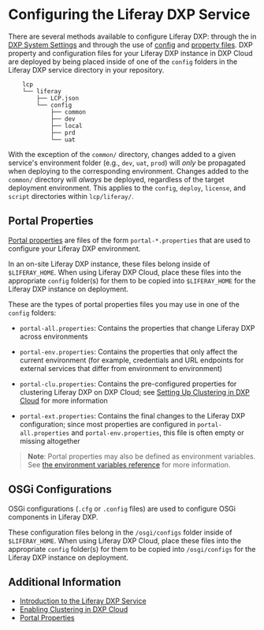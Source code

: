 # Configuring the Liferay DXP Service

There are several methods available to configure Liferay DXP: through the in [DXP System Settings](https://help.liferay.com/hc/en-us/articles/360029131591-System-Settings) and through the use of [config](https://help.liferay.com/hc/en-us/articles/360029131591-System-Settings) and [property files](https://help.liferay.com/hc/en-us/articles/360028712292-Portal-Properties).  DXP property and configuration files for your Liferay DXP instance in DXP Cloud are deployed by being placed inside of one of the `config` folders in the Liferay DXP service directory in your repository.

```
	lcp
	└── liferay
		├── LCP.json
		└── config
			├── common
			├── dev
			├── local
			├── prd
			└── uat
```

With the exception of the `common/` directory, changes added to a given service's environment folder (e.g., `dev`, `uat`, `prod`) will _only_ be propagated when deploying to the corresponding environment. Changes added to the `common/` directory will _always_ be deployed, regardless of the target deployment environment. This applies to the `config`, `deploy`, `license`, and `script` directories within `lcp/liferay/`.

## Portal Properties

[Portal properties](https://help.liferay.com/hc/en-us/articles/360028712292-Portal-Properties) are files of the form `portal-*.properties` that are used to configure your Liferay DXP environment.

In an on-site Liferay DXP instance, these files belong inside of `$LIFERAY_HOME`. When using Liferay DXP Cloud, place these files into the appropriate `config` folder(s) for them to be copied into `$LIFERAY_HOME` for the Liferay DXP instance on deployment.

These are the types of portal properties files you may use in one of the `config` folders:

* `portal-all.properties`: Contains the properties that change Liferay DXP across environments

* `portal-env.properties`: Contains the properties that only affect the current environment (for example, credentials and URL endpoints for external services that differ from environment to environment)

* `portal-clu.properties`: Contains the pre-configured properties for clustering Liferay DXP on DXP Cloud; see [Setting Up Clustering in DXP Cloud](./setting-up-clustering-in-dxp-cloud.md) for more information

* `portal-ext.properties`: Contains the final changes to the Liferay DXP configuration; since most properties are configured in `portal-all.properties` and `portal-env.properties`, this file is often empty or missing altogether

> **Note**: Portal properties may also be defined as environment variables. See [the environment variables reference](./introduction-to-the-liferay-dxp-service.md#environment-variables-reference) for more information.

## OSGi Configurations

OSGi configurations (`.cfg` or `.config` files) are used to configure OSGi components in Liferay DXP.

These configuration files belong in the `/osgi/configs` folder inside of `$LIFERAY_HOME`. When using Liferay DXP Cloud, place these files into the appropriate `config` folder(s) for them to be copied into `/osgi/configs` for the Liferay DXP instance on deployment.

## Additional Information

* [Introduction to the Liferay DXP Service](./introduction-to-the-liferay-dxp-service.md)
* [Enabling Clustering in DXP Cloud](./setting-up-clustering-in-dxp-cloud.md)
* [Portal Properties](https://help.liferay.com/hc/en-us/articles/360028712292-Portal-Properties)
